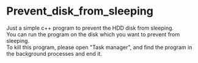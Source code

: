 # Prevent_disk_from_sleeping  
  Just a simple c++ program to prevent the HDD disk from sleeping.  
  You can run the program on the disk which you want to prevent from sleeping.  
  To kill this program, please open "Task manager", and find the program in the background processes and end it.
  
